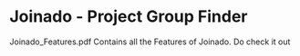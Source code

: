 # Joinado - Project Group Finder
Joinado_Features.pdf Contains all the Features of Joinado. Do check it out
